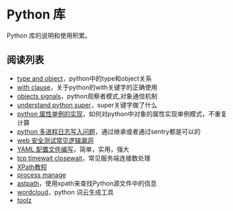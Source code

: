 # Python 库

Python 库的说明和使用积累。

## 阅读列表

* [type and object](http://www.cafepy.com/article/python_types_and_objects/python_types_and_objects.html)，python中的type和object关系
* [with clause](https://www.ibm.com/developerworks/cn/opensource/os-cn-pythonwith/)，关于python的with关键字的正确使用
* [objects signals](https://pythonhosted.org/blinker/)，python观察者模式,对象通信机制
* [understand python super](https://laike9m.com/blog/li-jie-python-super,70/)，super关键字做了什么
* [python 属性单例的实现](http://python.jobbole.com/85553/)，如何对python中对象的属性实现单例模式，不重复计算
* [python 多进程日志写入问题](http://lightthewoods.me/2013/11/18/Python%E5%A4%9A%E8%BF%9B%E7%A8%8Blog%E6%97%A5%E5%BF%97%E5%88%87%E5%88%86%E9%94%99%E8%AF%AF%E7%9A%84%E8%A7%A3%E5%86%B3%E6%96%B9%E6%A1%88/)，通过继承或者通过sentry都是可以的
* [web 安全测试常见逻辑漏洞](http://www.freebuf.com/vuls/112339.html)
* [YAML 配置文件编写](http://www.ruanyifeng.com/blog/2016/07/yaml.html?f=tt)，简单，实用，强大
* [tcp timewait closewait](http://www.cnblogs.com/sunxucool/p/3449068.html)，常见服务端连接数处理
* [XPath教程](https://zhuanlan.zhihu.com/p/29436838)
* [process manage](http://supervisord.org/running.html)
* [astpath](https://github.com/hchasestevens/astpath)，使用xpath来查找Python源文件中的信息
* [wordcloud](https://github.com/amueller/word_cloud)，python 词云生成工具
* [toolz](https://github.com/pytoolz/cytoolz)

